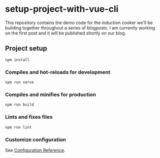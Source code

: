 # setup-project-with-vue-cli

This repository contains the demo code for the induction cooker we'll be building together throughout a series of blogposts. I am currently working on the first post and it will be published shortly on our blog.

## Project setup
```
npm install
```

### Compiles and hot-reloads for development
```
npm run serve
```

### Compiles and minifies for production
```
npm run build
```

### Lints and fixes files
```
npm run lint
```

### Customize configuration
See [Configuration Reference](https://cli.vuejs.org/config/).
